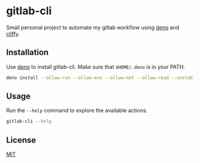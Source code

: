 # gitlab-cli
Small personal project to automate my gitlab workflow using [deno](https://deno.land/) and [cliffy](https://github.com/c4spar/deno-cliffy).


## Installation

Use [deno](https://deno.land/) to install gitlab-cli. Make sure that `$HOME/.deno` is in your PATH.

```bash
deno install --allow-run --allow-env --allow-net --allow-read --unstable --no-check https://raw.githubusercontent.com/1DIce/gitlab-cli/main/gitlab-cli.ts
```

## Usage

Run the `--help` command to explore the available actions.
```bash
gitlab-cli --help
```

## License
[MIT](https://choosealicense.com/licenses/mit/)
